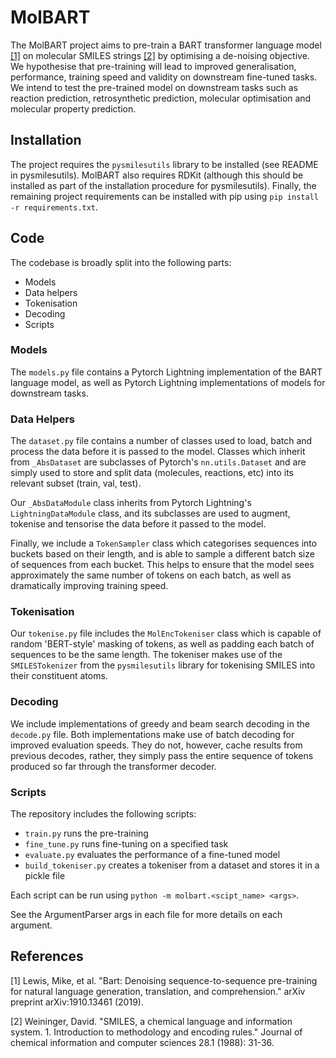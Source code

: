 # MolBART

The MolBART project aims to pre-train a BART transformer language model [[1]](#1) on molecular SMILES strings [[2]](#2) by optimising a de-noising objective. We hypothesise that pre-training will lead to improved generalisation, performance, training speed and validity on downstream fine-tuned tasks. We intend to test the pre-trained model on downstream tasks such as reaction prediction, retrosynthetic prediction, molecular optimisation and molecular property prediction.


## Installation

The project requires the `pysmilesutils` library to be installed (see README in pysmilesutils). MolBART also requires RDKit (although this should be installed as part of the installation procedure for pysmilesutils). Finally, the remaining project requirements can be installed with pip using `pip install -r requirements.txt`.


## Code

The codebase is broadly split into the following parts:
* Models
* Data helpers
* Tokenisation
* Decoding
* Scripts


### Models

The  `models.py` file contains a Pytorch Lightning implementation of the BART language model, as well as Pytorch Lightning implementations of models for downstream tasks.


### Data Helpers

The `dataset.py` file contains a number of classes used to load, batch and process the data before it is passed to the model. Classes which inherit from `_AbsDataset` are subclasses of Pytorch's `nn.utils.Dataset` and are simply used to store and split data (molecules, reactions, etc) into its relevant subset (train, val, test).

Our `_AbsDataModule` class inherits from Pytorch Lightning's `LightningDataModule` class, and its subclasses are used to augment, tokenise and tensorise the data before it passed to the model.

Finally, we include a `TokenSampler` class which categorises sequences into buckets based on their length, and is able to sample a different batch size of sequences from each bucket. This helps to ensure that the model sees approximately the same number of tokens on each batch, as well as dramatically improving training speed.


### Tokenisation

Our `tokenise.py` file includes the `MolEncTokeniser` class which is capable of random 'BERT-style' masking of tokens, as well as padding each batch of sequences to be the same length. The tokeniser makes use of the `SMILESTokenizer` from the `pysmilesutils` library for tokenising SMILES into their constituent atoms.


### Decoding

We include implementations of greedy and beam search decoding in the `decode.py` file. Both implementations make use of batch decoding for improved evaluation speeds. They do not, however, cache results from previous decodes, rather, they simply pass the entire sequence of tokens produced so far through the transformer decoder.


### Scripts

The repository includes the following scripts:
* `train.py` runs the pre-training 
* `fine_tune.py` runs fine-tuning on a specified task
* `evaluate.py` evaluates the performance of a fine-tuned model
* `build_tokeniser.py` creates a tokeniser from a dataset and stores it in a pickle file

Each script can be run using `python -m molbart.<scipt_name> <args>`.

See the ArgumentParser args in each file for more details on each argument.


## References

<a id="1">[1]</a>
Lewis, Mike, et al.
"Bart: Denoising sequence-to-sequence pre-training for natural language generation, translation, and comprehension."
arXiv preprint arXiv:1910.13461 (2019).

<a id="2">[2]</a>
Weininger, David.
"SMILES, a chemical language and information system. 1. Introduction to methodology and encoding rules."
Journal of chemical information and computer sciences 28.1 (1988): 31-36.

